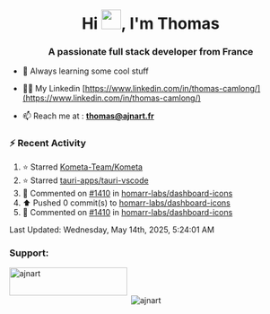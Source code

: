 <h1 align="center">Hi <img height="35px" src="https://raw.githubusercontent.com/MartinHeinz/MartinHeinz/master/wave.gif" width="35px"/>, I'm Thomas</h1>
<h3 align="center">A passionate full stack developer from France</h3>

- 🌱 Always learning some cool stuff 

- 👨‍💻 My Linkedin [https://www.linkedin.com/in/thomas-camlong/](https://www.linkedin.com/in/thomas-camlong/)

- 📫 Reach me at : **thomas@ajnart.fr**

### :zap: Recent Activity

<!--RECENT_ACTIVITY:start-->
1. ⭐ Starred [Kometa-Team/Kometa](https://github.com/Kometa-Team/Kometa)<br>
2. ⭐ Starred [tauri-apps/tauri-vscode](https://github.com/tauri-apps/tauri-vscode)<br>
3. 💬 Commented on [#1410](https://github.com/homarr-labs/dashboard-icons/pull/1410#issuecomment-2871323698) in [homarr-labs/dashboard-icons](https://github.com/homarr-labs/dashboard-icons)<br>
4. ⬆️ Pushed 0 commit(s) to [homarr-labs/dashboard-icons](https://github.com/homarr-labs/dashboard-icons)<br>
5. 💬 Commented on [#1410](https://github.com/homarr-labs/dashboard-icons/pull/1410#discussion_r2084059927) in [homarr-labs/dashboard-icons](https://github.com/homarr-labs/dashboard-icons)<br>
<!--RECENT_ACTIVITY:end-->

<!--RECENT_ACTIVITY:last_update-->
Last Updated: Wednesday, May 14th, 2025, 5:24:01 AM
<!--RECENT_ACTIVITY:last_update_end-->
<h3 align="left">Support:</h3>
<p><a href="https://ko-fi.com/ajnart"> <img align="left" src="https://cdn.ko-fi.com/cdn/kofi3.png?v=3" height="50" width="210" alt="ajnart" /></a></p><br><br>

<p>&nbsp;<img align="center" src="https://github-readme-stats.vercel.app/api?username=ajnart&show_icons=true&theme=tokyonight&locale=en" alt="ajnart" /></p>
